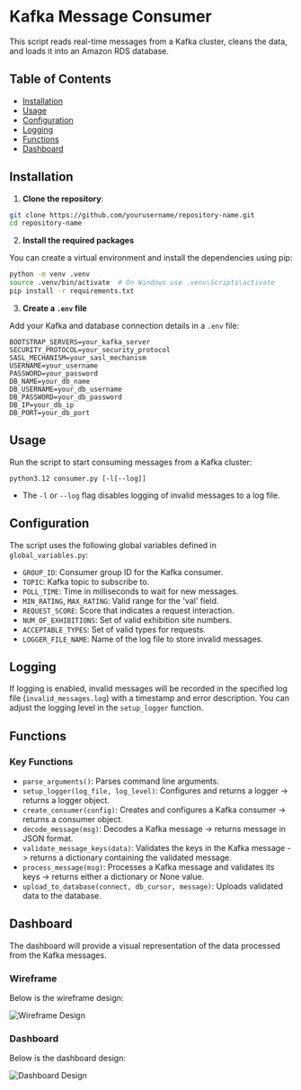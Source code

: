 # Kafka Message Consumer 

This script reads real-time messages from a Kafka cluster, cleans the data, and loads it into an Amazon RDS database.

## Table of Contents
- [Installation](#installation)
- [Usage](#usage)
- [Configuration](#configuration)
- [Logging](#logging)
- [Functions](#functions)
- [Dashboard](#dashboard)

## Installation

1. **Clone the repository**:
```bash
git clone https://github.com/yourusername/repository-name.git
cd repository-name
```

2. **Install the required packages**

You can create a virtual environment and install the dependencies using pip:

```bash
python -m venv .venv
source .venv/bin/activate  # On Windows use .venv\Scripts\activate
pip install -r requirements.txt
```

3. **Create a ```.env``` file**

Add your Kafka and database connection details in a ```.env``` file:
```
BOOTSTRAP_SERVERS=your_kafka_server
SECURITY_PROTOCOL=your_security_protocol
SASL_MECHANISM=your_sasl_mechanism
USERNAME=your_username
PASSWORD=your_password
DB_NAME=your_db_name
DB_USERNAME=your_db_username
DB_PASSWORD=your_db_password
DB_IP=your_db_ip
DB_PORT=your_db_port 
```

## Usage

Run the script to start consuming messages from a Kafka cluster:

```python3.12 consumer.py [-l[--log]]``` 
    
- The ```-l``` or ```--log``` flag disables logging of invalid messages to a log file.

## Configuration

The script uses the following global variables defined in ```global_variables.py```:

- ```GROUP_ID```: Consumer group ID for the Kafka consumer.
- ```TOPIC```: Kafka topic to subscribe to.
- ```POLL_TIME```: Time in milliseconds to wait for new messages.
- ```MIN_RATING```, ```MAX_RATING```: Valid range for the 'val' field.
- ```REQUEST_SCORE```: Score that indicates a request interaction.
- ```NUM_OF_EXHIBITIONS```: Set of valid exhibition site numbers.
- ```ACCEPTABLE_TYPES```: Set of valid types for requests.
- ```LOGGER_FILE_NAME```: Name of the log file to store invalid messages.

## Logging

If logging is enabled, invalid messages will be recorded in the specified log file (```invalid_messages.log```) with a timestamp and error description. You can adjust the logging level in the ```setup_logger``` function.

## Functions

### Key Functions

- ```parse_arguments()```: Parses command line arguments.
- ```setup_logger(log_file, log_level)```: Configures and returns a logger -> returns a logger object.
- ```create_consumer(config)```: Creates and configures a Kafka consumer -> returns a consumer object.
- ```decode_message(msg)```: Decodes a Kafka message -> returns message in JSON format.
- ```validate_message_keys(data)```: Validates the keys in the Kafka message -> returns a dictionary containing the validated message.
- ```process_message(msg)```: Processes a Kafka message and validates its keys -> returns either a dictionary or None value.
- ```upload_to_database(connect, db_cursor, message)```: Uploads validated data to the database.

## Dashboard

The dashboard will provide a visual representation of the data processed from the Kafka messages. 

### Wireframe

Below is the wireframe design:

![Wireframe Design](dashboard/wireframe_design.png)

### Dashboard

Below is the dashboard design:

![Dashboard Design](dashboard/dashboard.png)